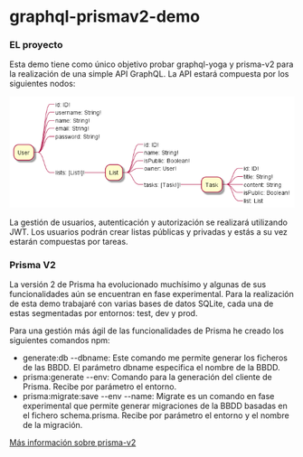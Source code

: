 # graphql-prismav2-demo

### EL proyecto
Esta demo tiene como único objetivo probar graphql-yoga y prisma-v2 para la realización de una simple API GraphQL. La API estará compuesta por los siguientes nodos:

![graph-diagram](https://raw.githubusercontent.com/medinamarquezp/graphql-prismav2-demo/master/docs/diagrams/out/src/graph/graph.png "GraphQL UML diagram")

La gestión de usuarios, autenticación y autorización se realizará utilizando JWT. Los usuarios podrán crear listas públicas y privadas y estás a su vez estarán compuestas por tareas.

### Prisma V2
La versión 2 de Prisma ha evolucionado muchísimo y algunas de sus funcionalidades aún se encuentran en fase experimental. Para la realización de esta demo trabajaré con varias bases de datos SQLite, cada una de estas segmentadas por entornos: test, dev y prod.

Para una gestión más ágil de las funcionalidades de Prisma he creado los siguientes comandos npm:

- generate:db --dbname: Este comando me permite generar los ficheros de las BBDD. El parámetro dbname especifica el nombre de la BBDD.
- prisma:generate --env: Comando para la generación del cliente de Prisma. Recibe por parámetro el entorno.
- prisma:migrate:save --env --name: Migrate es un comando en fase experimental que permite generar migraciones de la BBDD basadas en el fichero schema.prisma. Recibe por parámetro el entorno y el nombre de la migración.

[Más información sobre prisma-v2](https://www.prisma.io/docs/)
